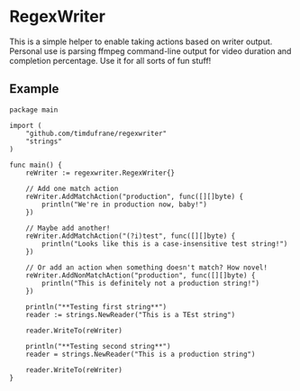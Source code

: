 # RegexWriter
This is a simple helper to enable taking actions based on writer output. Personal use is parsing ffmpeg command-line output for video duration and completion percentage. Use it for all sorts of fun stuff!

## Example
	package main

	import (
		"github.com/timdufrane/regexwriter"
		"strings"
	)

	func main() {
		reWriter := regexwriter.RegexWriter{}

	    // Add one match action
		reWriter.AddMatchAction("production", func([][]byte) {
			println("We're in production now, baby!")
		})

	    // Maybe add another!
		reWriter.AddMatchAction("(?i)test", func([][]byte) {
			println("Looks like this is a case-insensitive test string!")
		})

	    // Or add an action when something doesn't match? How novel!
		reWriter.AddNonMatchAction("production", func([][]byte) {
			println("This is definitely not a production string!")
		})

		println("**Testing first string**")
		reader := strings.NewReader("This is a TEst string")

		reader.WriteTo(reWriter)

		println("**Testing second string**")
		reader = strings.NewReader("This is a production string")

		reader.WriteTo(reWriter)
	}
